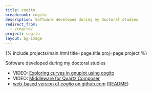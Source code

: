 ```yaml
---
title: cogito
breadcrumb: cogito
description: Software developed during my doctoral studies
redirect_from:
  - /cogito/
project: cogito
layout: bg-image
---
```


{% include projects/main.html title=page.title proj=page.project %}

Software developed during my doctoral studies

* VIDEO: [Exploring curves in gnuplot using cogito](https://www.youtube.com/watch?v=RhhBBUkuysg)
* VIDEO: [Middleware for Quartz Composer](https://www.youtube.com/watch?v=HntNs71JrOM)
* [web-based version of <em>cogito</em> on github.com](https://github.com/dhhepting/cogito) ([README](https://github.com/dhhepting/cogito/blob/master/README.md))
